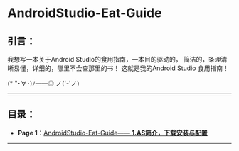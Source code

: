 # AndroidStudio-Eat-Guide

## 引言：

我想写一本关于Android Studio的食用指南，一本目的驱动的，
简洁的，条理清晰易懂，详细的，哪里不会查那里的书！
这就是我的Android Studio 食用指南！

(* "･∀･)ﾉ――◎ ノ('-'ノ)


----------


## 目录：


- **Page 1**：[AndroidStudio-Eat-Guide—— **1.AS简介，下载安装与配置**][1]


----------


  [1]: https://github.com/coder-pig/AndroidStudio-Eat-Guide/blob/master/Content/AndroidStudio-Eat-Guide%E2%80%94%E2%80%94%201.AS%E7%AE%80%E4%BB%8B%EF%BC%8C%E4%B8%8B%E8%BD%BD%E5%AE%89%E8%A3%85%E4%B8%8E%E9%85%8D%E7%BD%AE.md